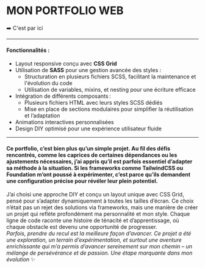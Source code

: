 # MON PORTFOLIO WEB

➡️ C'est par ici 
***
#### Fonctionnalités :

- Layout responsive conçu avec **CSS Grid**
- Utilisation de **SASS** pour une gestion avancée des styles :
  - Structuration en plusieurs fichiers SCSS, facilitant la maintenance et l'évolution du code
  - Utilisation de variables, mixins, et nesting pour une écriture efficace
- Intégration de différents composants :
  - Plusieurs fichiers HTML avec leurs styles SCSS dédiés
  - Mise en place de sections modulaires pour simplifier la réutilisation et l’adaptation
- Animations interactives personnalisées
- Design DIY optimisé pour une expérience utilisateur fluide
***
#### Ce portfolio, c’est bien plus qu’un simple projet. Au fil des défis rencontrés, comme les caprices de certaines dépendances ou les ajustements nécessaires, j’ai appris qu’il est parfois essentiel d’adapter sa méthode à la situation. Si les frameworks comme TailwindCSS ou Foundation m’ont poussé à expérimenter, c’est parce qu’ils demandent une configuration précise pour révéler leur plein potentiel.  
J’ai choisi une approche DIY et conçu un layout unique avec CSS Grid, pensé pour s’adapter dynamiquement à toutes les tailles d’écran. Ce choix n’était pas un rejet des solutions via frameworks, mais une manière de créer un projet qui reflète profondément ma personnalité et mon style. Chaque ligne de code raconte une histoire de ténacité et d’apprentissage, où chaque obstacle est devenu une opportunité de progresser.  
_Parfois, prendre du recul est la meilleure façon d’avancer. Ce projet a été une exploration, un terrain d’expérimentation, et surtout une aventure enrichissante qui m’a permis d’avancer sereinement sur mon chemin – un mélange de persévérance et de passion. Une étape marquante dans mon évolution_ ✨
